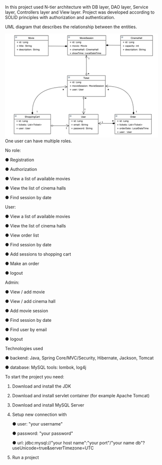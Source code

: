 In this project used N-tier architecture with DB layer, DAO layer, Service layer, Controllers layer and View layer.
Project was developed according to SOLID principles with authorization and authentication.

UML diagram that describes the relationship between the entities.

![img.png](img.png)
One user can have multiple roles.

No role:

● Registration

● Authorization

● View a list of available movies

● View the list of cinema halls

● Find session by date

User:

● View a list of available movies

● View the list of cinema halls

● View order list

● Find session by date

● Add sessions to shopping cart

● Make an order

● logout

Admin:


● View / add movie

● View / add cinema hall

● Add movie session

● Find session by date

● Find user by email

● logout

Technologies used

● backend: Java, Spring Core/MVC/Security, Hibernate, Jackson, Tomcat

● database: MySQL
tools: lombok, log4j

To start the project you need:
1. Download and install the JDK
2. Download and install servlet container (for example Apache Tomcat)
3. Download and install MySQL Server
4. Setup new connection with

   ● user: "your username"

   ● password: "your password"

   ● url: jdbc:mysql://"your host name":"your port"/"your name db"?useUnicode=true&serverTimezone=UTC
5. Run a project